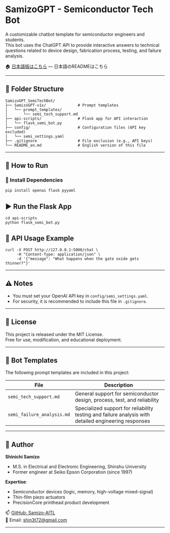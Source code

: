 # SamizoGPT - Semiconductor Tech Bot

A customizable chatbot template for semiconductor engineers and students.  
This bot uses the ChatGPT API to provide interactive answers to technical questions related to device design, fabrication process, testing, and failure analysis.

🏠 [日本語版はこちら](./README.md) — 日本語のREADMEはこちら

---

## 📁 Folder Structure
```
SamizoGPT_SemiTechBot/
├── SamizoGPT-v1x/              # Prompt templates
│   └── prompt_templates/
│       └── semi_tech_support.md
├── api-scripts/                # Flask app for API interaction
│   └── flask_semi_bot.py
├── config/                     # Configuration files (API key excluded)
│   └── semi_settings.yaml
├── .gitignore                  # File exclusion (e.g., API keys)
└── README_en.md                # English version of this file
```
---

## 🚀 How to Run

### 🔧 Install Dependencies

```bash
pip install openai flask pyyaml
```

## ▶️ Run the Flask App
```
cd api-scripts
python flask_semi_bot.py
```

## 🔗 API Usage Example
```
curl -X POST http://127.0.0.1:5000/chat \
     -H "Content-Type: application/json" \
     -d '{"message": "What happens when the gate oxide gets thinner?"}'
```

---

## ⚠️ Notes

- You must set your OpenAI API key in `config/semi_settings.yaml`.
- For security, it is recommended to include this file in `.gitignore`.

---

## 📄 License

This project is released under the MIT License.  
Free for use, modification, and educational deployment.

---

## 🤖 Bot Templates

The following prompt templates are included in this project:

| File | Description |
|------|-------------|
| `semi_tech_support.md` | General support for semiconductor design, process, test, and reliability |
| `semi_failure_analysis.md` | Specialized support for reliability testing and failure analysis with detailed engineering responses |

---

## 👤 Author

**Shinichi Samizo**  
- M.S. in Electrical and Electronic Engineering, Shinshu University  
- Former engineer at Seiko Epson Corporation (since 1997)  

**Expertise**:  
- Semiconductor devices (logic, memory, high-voltage mixed-signal)  
- Thin-film piezo actuators  
- PrecisionCore printhead product development

📫 [GitHub: Samizo-AITL](https://github.com/Samizo-AITL)  
📩 Email: [shin3t72@gmail.com](mailto:shin3t72@gmail.com)

---
